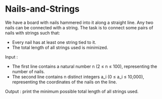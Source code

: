 # Nails-and-Strings
We have a board with nails hammered into it along a straight line. Any two nails can be connected with a string. The task is to connect some pairs of nails with strings such that:
- Every nail has at least one string tied to it.
- The total length of all strings used is minimized.

Input :
- The first line contains a natural number n (2 ≤ n ≤ 100), representing the number of nails.
- The second line contains n distinct integers a_i (0 ≤ a_i ≤ 10,000), representing the coordinates of the nails on the line.

Output : print the minimum possible total length of all strings used.
